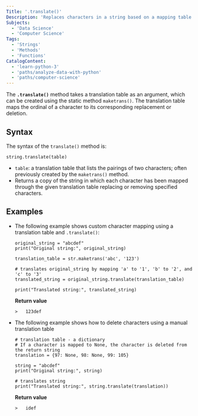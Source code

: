 ```yaml
---
Title: '.translate()'
Description: 'Replaces characters in a string based on a mapping table.'
Subjects:
  - 'Data Science'
  - 'Computer Science'
Tags:
  - 'Strings'
  - 'Methods'
  - 'Functions'
CatalogContent:
  - 'learn-python-3'
  - 'paths/analyze-data-with-python'
  - 'paths/computer-science'
---
```


The **`.translate()`** method takes a translation table as an argument, which can be created using the static method `maketrans()`. The translation table maps the ordinal of a character to its corresponding replacement or deletion.

## Syntax

The syntax of the `translate()` method is:

```pseudo
string.translate(table)
```

- `table`: a translation table that lists the pairings of two characters; often previously created by the `maketrans()` method.
- Returns a copy of the string in which each character has been mapped through the given translation table replacing or removing specified characters.

## Examples

- The following example shows custom character mapping using a translation table and `.translate()`:

  ```codebyte/python
  original_string = "abcdef"
  print("Original string:", original_string)

  translation_table = str.maketrans('abc', '123')

  # translates original_string by mapping 'a' to '1', 'b' to '2', and 'c' to '3'
  translated_string = original_string.translate(translation_table)

  print("Translated string:", translated_string)
  ```
  
  **Return value**
	```shell
	>	123def
	```

- The following example shows how to delete characters using a manual translation table

  ```codebyte/python
  # translation table - a dictionary
  # If a character is mapped to None, the character is deleted from the return string
  translation = {97: None, 98: None, 99: 105}

  string = "abcdef"
  print("Original string:", string)

  # translates string
  print("Translated string:", string.translate(translation))
  ```
  **Return value**
	```shell
	>	idef
	```
